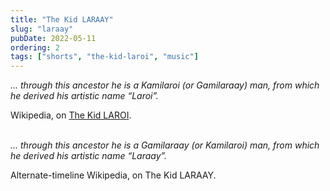 ```yaml
---
title: "The Kid LARAAY"
slug: "laraay"
pubDate: 2022-05-11
ordering: 2
tags: ["shorts", "the-kid-laroi", "music"]
---
```


_... through this ancestor he is a Kamilaroi (or Gamilaraay) man, from which he derived his artistic name “Laroi”._
<div class="quote-attribution">
Wikipedia, on <a href="https://en.wikipedia.org/wiki/The_Kid_Laroi">The Kid LAROI</a>.
</div>

<br />
	
_... through this ancestor he is a Gamilaraay (or Kamilaroi) man, from which he derived his artistic name “Laraay”._
<div class="quote-attribution">
Alternate-timeline Wikipedia, on The Kid LARAAY.
</div>
